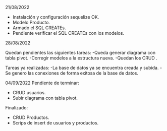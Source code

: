 21/08/2022

- Instalación y configuración sequelize OK.
- Modelo Producto.
- Armado el SQL CREATEs.
- Pendiente verificar el SQL CREATEs con los modelos.

28/08/2022

Quedan pendientes las siguientes tareas:
-Queda generar diagrama con tabla pivot.
-Corregir modelos a la estructura nueva.
-Quedan los CRUD .

Tareas ya realizadas:
-La base de datos ya se encuentra creada y subida.
-Se genero las conexiones de forma exitosa de la base de datos.

04/09/2022
Pendiente de terminar:
- CRUD usuarios.
- Subir diagrama con tabla pivot.

Finalizado:
- CRUD Productos.
- Scrips de insert de usuarios y productos.
